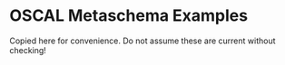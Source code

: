 # OSCAL Metaschema Examples

Copied here for convenience. Do not assume these are current without checking!
